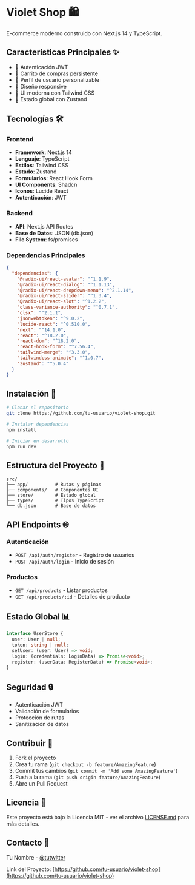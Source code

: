 # Violet Shop 🛍️

E-commerce moderno construido con Next.js 14 y TypeScript.

## Características Principales ✨

- 🔐 Autenticación JWT
- 🛒 Carrito de compras persistente
- 👤 Perfil de usuario personalizable
- 📱 Diseño responsive
- 🎨 UI moderna con Tailwind CSS
- 🔄 Estado global con Zustand

## Tecnologías 🛠️

### Frontend
- **Framework**: Next.js 14
- **Lenguaje**: TypeScript
- **Estilos**: Tailwind CSS
- **Estado**: Zustand
- **Formularios**: React Hook Form
- **UI Components**: Shadcn
- **Iconos**: Lucide React
- **Autenticación**: JWT

### Backend
- **API**: Next.js API Routes
- **Base de Datos**: JSON (db.json)
- **File System**: fs/promises

### Dependencias Principales
```json
{
  "dependencies": {
    "@radix-ui/react-avatar": "^1.1.9",
    "@radix-ui/react-dialog": "^1.1.13",
    "@radix-ui/react-dropdown-menu": "^2.1.14",
    "@radix-ui/react-slider": "^1.3.4",
    "@radix-ui/react-slot": "^1.2.2",
    "class-variance-authority": "^0.7.1",
    "clsx": "^2.1.1",
    "jsonwebtoken": "^9.0.2",
    "lucide-react": "^0.510.0",
    "next": "^14.1.0",
    "react": "^18.2.0",
    "react-dom": "^18.2.0",
    "react-hook-form": "^7.56.4",
    "tailwind-merge": "^3.3.0",
    "tailwindcss-animate": "^1.0.7",
    "zustand": "^5.0.4"
  }
}
```

## Instalación 🚀

```bash
# Clonar el repositorio
git clone https://github.com/tu-usuario/violet-shop.git

# Instalar dependencias
npm install

# Iniciar en desarrollo
npm run dev
```

## Estructura del Proyecto 📁

```
src/
├── app/          # Rutas y páginas
├── components/   # Componentes UI
├── store/        # Estado global
├── types/        # Tipos TypeScript
└── db.json       # Base de datos
```

## API Endpoints 🌐

### Autenticación
- `POST /api/auth/register` - Registro de usuarios
- `POST /api/auth/login` - Inicio de sesión

### Productos
- `GET /api/products` - Listar productos
- `GET /api/products/:id` - Detalles de producto

## Estado Global 📊

```typescript
interface UserStore {
  user: User | null;
  token: string | null;
  setUser: (user: User) => void;
  login: (credentials: LoginData) => Promise<void>;
  register: (userData: RegisterData) => Promise<void>;
}
```

## Seguridad 🔒

- Autenticación JWT
- Validación de formularios
- Protección de rutas
- Sanitización de datos

## Contribuir 🤝

1. Fork el proyecto
2. Crea tu rama (`git checkout -b feature/AmazingFeature`)
3. Commit tus cambios (`git commit -m 'Add some AmazingFeature'`)
4. Push a la rama (`git push origin feature/AmazingFeature`)
5. Abre un Pull Request

## Licencia 📄

Este proyecto está bajo la Licencia MIT - ver el archivo [LICENSE.md](LICENSE.md) para más detalles.

## Contacto 📧

Tu Nombre - [@tutwitter](https://twitter.com/tutwitter)

Link del Proyecto: [https://github.com/tu-usuario/violet-shop](https://github.com/tu-usuario/violet-shop)
